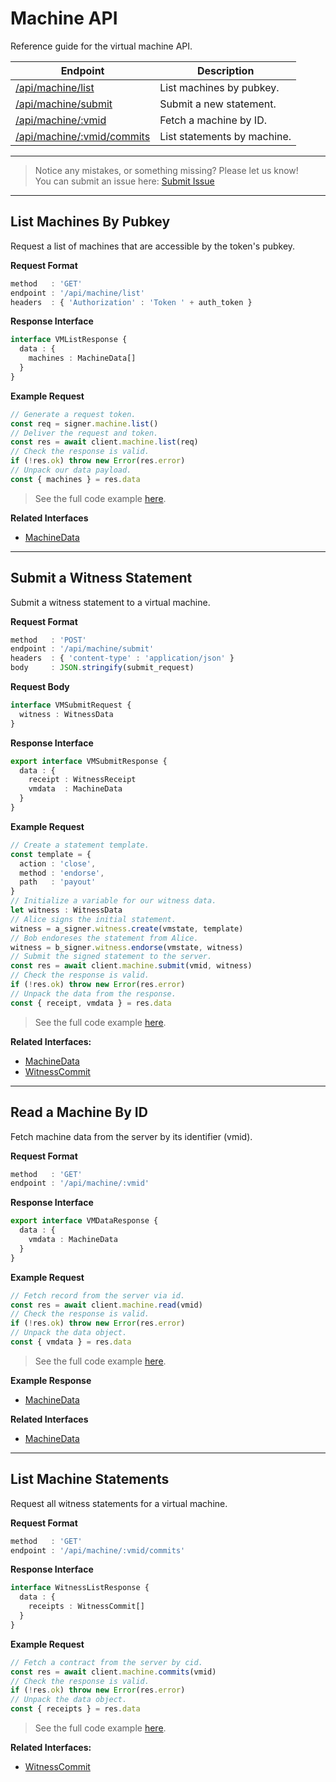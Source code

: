 # Machine API

Reference guide for the virtual machine API.

| Endpoint | Description |
|----------|-------------|
| [/api/machine/list](#list-machines-by-pubkey)          | List machines by pubkey.    |
| [/api/machine/submit](#submit-a-witness-statement)     | Submit a new statement.     |
| [/api/machine/:vmid](#read-a-machine-by-id)            | Fetch a machine by ID.      |
| [/api/machine/:vmid/commits](#list-machine-statements) | List statements by machine. |

---
> Notice any mistakes, or something missing? Please let us know!  
> You can submit an issue here: [Submit Issue](https://github.com/BitEscrow/escrow-core/issues/new/choose)

---

## List Machines By Pubkey

Request a list of machines that are accessible by the token's pubkey.

**Request Format**

```ts
method   : 'GET'
endpoint : '/api/machine/list'
headers  : { 'Authorization' : 'Token ' + auth_token }
```

**Response Interface**

```ts
interface VMListResponse {
  data : {
    machines : MachineData[]
  }
}
```

**Example Request**

```ts
// Generate a request token.
const req = signer.machine.list()
// Deliver the request and token.
const res = await client.machine.list(req)
// Check the response is valid.
if (!res.ok) throw new Error(res.error)
// Unpack our data payload.
const { machines } = res.data
```

> See the full code example [here](https://github.com/BitEscrow/escrow-core/tree/master/demo/api/machine/list.ts).

**Related Interfaces**

- [MachineData](../data/machine.md#machine-data)

---

## Submit a Witness Statement

Submit a witness statement to a virtual machine.

**Request Format**

```ts
method   : 'POST'
endpoint : '/api/machine/submit'
headers  : { 'content-type' : 'application/json' }
body     : JSON.stringify(submit_request)
```

**Request Body**

```ts
interface VMSubmitRequest {
  witness : WitnessData
}
```

**Response Interface**

```ts
export interface VMSubmitResponse {
  data : {
    receipt : WitnessReceipt
    vmdata  : MachineData
  }
}

```

**Example Request**

```ts
// Create a statement template.
const template = {
  action : 'close',
  method : 'endorse',
  path   : 'payout'
}
// Initialize a variable for our witness data.
let witness : WitnessData
// Alice signs the initial statement.
witness = a_signer.witness.create(vmstate, template)
// Bob endoreses the statement from Alice.
witness = b_signer.witness.endorse(vmstate, witness)
// Submit the signed statement to the server.
const res = await client.machine.submit(vmid, witness)
// Check the response is valid.
if (!res.ok) throw new Error(res.error)
// Unpack the data from the response.
const { receipt, vmdata } = res.data
```

> See the full code example [here](https://github.com/BitEscrow/escrow-core/tree/master/demo/api/machine/submit.ts).

**Related Interfaces:**

- [MachineData](../data/machine.md#machine-data)
- [WitnessCommit](../data/witness.md#witness-data)

---

## Read a Machine By ID

Fetch machine data from the server by its identifier (vmid).

**Request Format**

```ts
method   : 'GET'
endpoint : '/api/machine/:vmid'
```

**Response Interface**

```ts
export interface VMDataResponse {
  data : {
    vmdata : MachineData
  }
}
```

**Example Request**

```ts
// Fetch record from the server via id.
const res = await client.machine.read(vmid)
// Check the response is valid.
if (!res.ok) throw new Error(res.error)
// Unpack the data object.
const { vmdata } = res.data
```

> See the full code example [here](https://github.com/BitEscrow/escrow-core/tree/master/demo/api/machine/read.ts).

**Example Response**

- [MachineData](../examples/vmdata.md)

**Related Interfaces**

- [MachineData](../data/machine.md#machine-data)

---

## List Machine Statements

Request all witness statements for a virtual machine.

**Request Format**

```ts
method   : 'GET'
endpoint : '/api/machine/:vmid/commits'
```

**Response Interface**

```ts
interface WitnessListResponse {
  data : {
    receipts : WitnessCommit[]
  }
}
```

**Example Request**

```ts
// Fetch a contract from the server by cid.
const res = await client.machine.commits(vmid)
// Check the response is valid.
if (!res.ok) throw new Error(res.error)
// Unpack the data object.
const { receipts } = res.data
```

> See the full code example [here](https://github.com/BitEscrow/escrow-core/tree/master/demo/api/machine/commits.ts).

**Related Interfaces:**

- [WitnessCommit](../data/witness.md#witness-commit)
